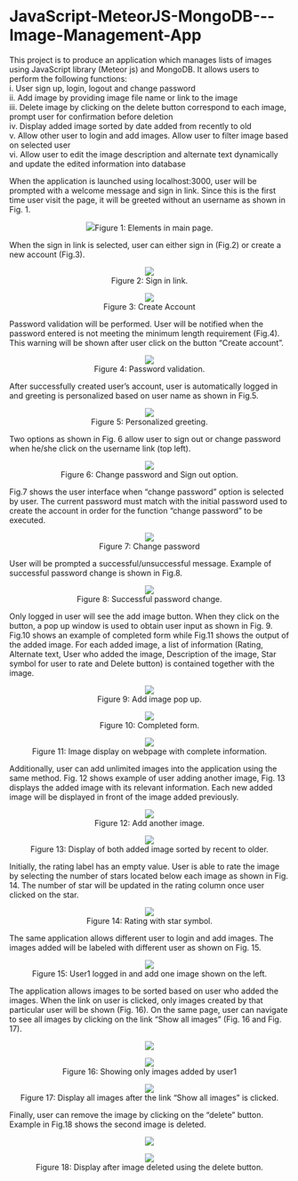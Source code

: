# JavaScript-MeteorJS-MongoDB---Image-Management-App
This project is to produce an application which manages lists of images using JavaScript library (Meteor js) and MongoDB. It allows users to perform the following functions:<br /> 
i. User sign up, login, logout and change password <br /> 
ii. Add image by providing image file name or link to the image <br /> 
iii. Delete image by clicking on the delete button correspond to each image, prompt user for confirmation before deletion <br /> 
iv. Display added image sorted by date added from recently to old <br /> 
v. Allow other user to login and add images. Allow user to filter image based on selected user<br /> 
vi. Allow user to edit the image description and alternate text dynamically and update the edited information into database<br /> 



When the application is launched using localhost:3000, user will be prompted with a welcome message and sign in link. Since this is the first time user visit the page, it will be greeted without an username as shown in Fig. 1.

<p align="center"><img src="https://user-images.githubusercontent.com/39652136/43867259-2d3ce260-9b9b-11e8-9e30-c5a34ea1aabb.PNG">Figure 1: Elements in main page.</p>


When the sign in link is selected, user can either sign in (Fig.2) or create a new account (Fig.3).

<p align="center"><img src="https://user-images.githubusercontent.com/39652136/43867360-88b4fc7c-9b9b-11e8-8dc1-1848b13be720.PNG">
<br />Figure 2: Sign in link.</p>

<p align="center"><img src="https://user-images.githubusercontent.com/39652136/43867359-88712326-9b9b-11e8-902b-5ed34902ddd6.PNG">
<br />Figure 3: Create Account</p>

Password validation will be performed. User will be notified when the password entered is not meeting the minimum length requirement (Fig.4). This warning will be shown after user click on the button “Create account”.

<p align="center"><img src="https://user-images.githubusercontent.com/39652136/43867397-aa442606-9b9b-11e8-977e-e9504cde4936.PNG"><br \>
Figure 4: Password validation.</p>

After successfully created user’s account, user is automatically logged in and greeting is personalized based on user name as shown in Fig.5.

<p align="center"><img src="https://user-images.githubusercontent.com/39652136/43867423-c6b0945a-9b9b-11e8-932e-cfd279e8656b.PNG"><br />
Figure 5: Personalized greeting.</p>

Two options as shown in Fig. 6 allow user to sign out or change password when he/she click on the username link (top left).

<p align="center"><img src="https://user-images.githubusercontent.com/39652136/43867476-010ddbb2-9b9c-11e8-85d1-22ff8cba93de.PNG"><br />
Figure 6: Change password and Sign out option.</p>

Fig.7 shows the user interface when “change password” option is selected by user. The current password must match with the initial password used to create the account in order for the function “change password” to be executed.

<p align="center"><img src="https://user-images.githubusercontent.com/39652136/43867489-13896b3a-9b9c-11e8-9411-2636fbe31e04.PNG"><br />
Figure 7: Change password</p>

User will be prompted a successful/unsuccessful message. Example of successful password change is shown in Fig.8.

<p align="center"><img src="https://user-images.githubusercontent.com/39652136/43867501-22374940-9b9c-11e8-9866-09a29e2a1d62.PNG"><br />
Figure 8: Successful password change.</p>

Only logged in user will see the add image button. When they click on the button, a pop up window is used to obtain user input as shown in Fig. 9. Fig.10 shows an example of completed form while Fig.11 shows the output of the added image. For each added image, a list of information (Rating, Alternate text, User who added the image, Description of the image, Star symbol for user to rate and Delete button) is contained together with the image.

<p align="center"><img src="https://user-images.githubusercontent.com/39652136/43867543-3f44564a-9b9c-11e8-8791-bcd91b0dbd6d.PNG"><br />
Figure 9: Add image pop up.</p>

<p align="center"><img src="https://user-images.githubusercontent.com/39652136/43867542-3f04a716-9b9c-11e8-85b1-47709debfd68.PNG"><br />
Figure 10: Completed form.</p>

<p align="center"><img src="https://user-images.githubusercontent.com/39652136/43867571-5cda1ce4-9b9c-11e8-9fe1-f71e216b287a.PNG"><br />
  Figure 11: Image display on webpage with complete information.</p>

Additionally, user can add unlimited images into the application using the same method. Fig. 12 shows example of user adding another image, Fig. 13 displays the added image with its relevant information. Each new added image will be displayed in front of the image added previously.

<p align="center"><img src="https://user-images.githubusercontent.com/39652136/43867590-6ffff5b4-9b9c-11e8-8484-b05874a754d6.PNG"><br />
  Figure 12: Add another image.</p>

<p align="center"><img src="https://user-images.githubusercontent.com/39652136/43867610-7dddea24-9b9c-11e8-9e1e-10718d32b316.PNG"><br />
Figure 13: Display of both added image sorted by recent to older.</p>

Initially, the rating label has an empty value. User is able to rate the image by selecting the number of stars located below each image as shown in Fig. 14. The number of star will be updated in the rating column once user clicked on the star.

<p align="center"><img src="https://user-images.githubusercontent.com/39652136/43867644-9e2d7254-9b9c-11e8-9285-aecc04e85e42.PNG"><br />
  Figure 14: Rating with star symbol.</p>

The same application allows different user to login and add images. The images added will be labeled with different user as shown on Fig. 15.

<p align="center"><img src="https://user-images.githubusercontent.com/39652136/43867691-d65c6694-9b9c-11e8-991e-1aea68dde28c.PNG"><br />
Figure 15: User1 logged in and add one image shown on the left.</p>

The application allows images to be sorted based on user who added the images. When the link on user is clicked, only images created by that particular user will be shown (Fig. 16). On the same page, user can navigate to see all images by clicking on the link “Show all images” (Fig. 16 and Fig. 17).
<p align="center"><img src="https://user-images.githubusercontent.com/39652136/43867690-d61d779a-9b9c-11e8-9586-b1165e7ba801.PNG"></p>
<p align="center"><img src="https://user-images.githubusercontent.com/39652136/43867689-d5df3462-9b9c-11e8-9573-2ac9987de452.PNG"><br />
Figure 16: Showing only images added by user1</p>

<p align="center"><img src="https://user-images.githubusercontent.com/39652136/43867688-d5a5d618-9b9c-11e8-8174-519c618864fd.PNG"><br />
Figure 17: Display all images after the link “Show all images” is clicked.</p>

Finally, user can remove the image by clicking on the “delete” button. Example in Fig.18 shows the second image is deleted.
<p align="center"><img src="https://user-images.githubusercontent.com/39652136/43867687-d5684780-9b9c-11e8-8e0b-86d1224d79f4.PNG"></p>

<p align="center"><img src="https://user-images.githubusercontent.com/39652136/43867686-d524d7e8-9b9c-11e8-8c00-a846165dd9bd.PNG"><br />
Figure 18: Display after image deleted using the delete button.</p>
